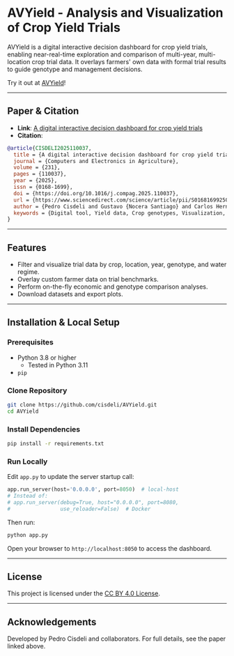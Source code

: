 # AVYield - Analysis and Visualization of Crop Yield Trials

AVYield is a digital interactive decision dashboard for crop yield trials, enabling near-real-time exploration and comparison of multi-year, multi-location crop trial data. It overlays farmers' own data with formal trial results to guide genotype and management decisions.

Try it out at [AVYield](https://www.avyield.com)!

---

## Paper & Citation

- **Link**: [A digital interactive decision dashboard for crop yield trials](https://www.sciencedirect.com/science/article/pii/S0168169925001437)
- **Citation**:

```bibtex
@article{CISDELI2025110037,
  title = {A digital interactive decision dashboard for crop yield trials},
  journal = {Computers and Electronics in Agriculture},
  volume = {231},
  pages = {110037},
  year = {2025},
  issn = {0168-1699},
  doi = {https://doi.org/10.1016/j.compag.2025.110037},
  url = {https://www.sciencedirect.com/science/article/pii/S0168169925001437},
  author = {Pedro Cisdeli and Gustavo {Nocera Santiago} and Carlos Hernandez and Ana Carcedo and P.V. Vara Prasad and Michael Stamm and Jane Lingenfelser and Ignacio Ciampitti},
  keywords = {Digital tool, Yield data, Crop genotypes, Visualization, Data repository},
}
```

---

## Features

- Filter and visualize trial data by crop, location, year, genotype, and water regime.
- Overlay custom farmer data on trial benchmarks.
- Perform on-the-fly economic and genotype comparison analyses.
- Download datasets and export plots.

---

## Installation & Local Setup

### Prerequisites

- Python 3.8 or higher
  - Tested in Python 3.11
- `pip`

### Clone Repository

```bash
git clone https://github.com/cisdeli/AVYield.git
cd AVYield
```

### Install Dependencies

```bash
pip install -r requirements.txt
```

### Run Locally

Edit `app.py` to update the server startup call:

```python
app.run_server(host='0.0.0.0', port=8050)  # local-host
# Instead of:
# app.run_server(debug=True, host="0.0.0.0", port=8080,
#                use_reloader=False)  # Docker
```

Then run:

```bash
python app.py
```

Open your browser to `http://localhost:8050` to access the dashboard.

---

## License

This project is licensed under the [CC BY 4.0 License](LICENSE).

---

## Acknowledgements

Developed by Pedro Cisdeli and collaborators. For full details, see the paper linked above.
